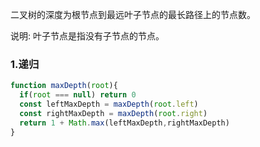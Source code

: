 二叉树的深度为根节点到最远叶子节点的最长路径上的节点数。

说明: 叶子节点是指没有子节点的节点。


### 1.递归
```javascript
function maxDepth(root){
  if(root === null) return 0
  const leftMaxDepth = maxDepth(root.left)
  const rightMaxDepth = maxDepth(root.right)
  return 1 + Math.max(leftMaxDepth,rightMaxDepth)
}
```